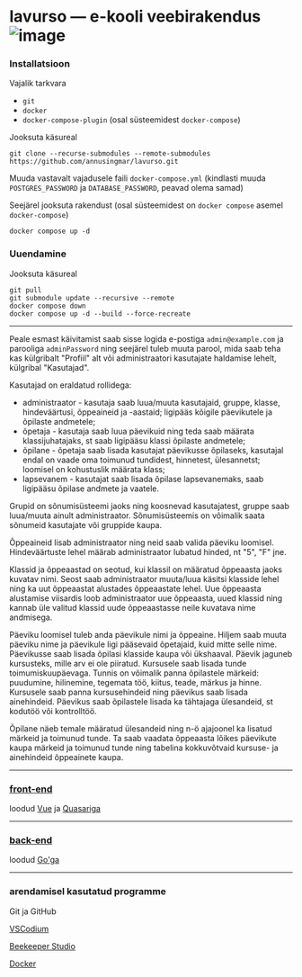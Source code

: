 # lavurso — e-kooli veebirakendus ![image](https://user-images.githubusercontent.com/108177565/183647142-cacb64ee-f05a-499c-8033-facf81ee09bd.png)

### Installatsioon

Vajalik tarkvara

- `git`
- `docker`
- `docker-compose-plugin` (osal süsteemidest `docker-compose`)

Jooksuta käsureal

```
git clone --recurse-submodules --remote-submodules https://github.com/annusingmar/lavurso.git
```

Muuda vastavalt vajadusele faili `docker-compose.yml` (kindlasti muuda `POSTGRES_PASSWORD` ja `DATABASE_PASSWORD`, peavad olema samad)

Seejärel jooksuta rakendust (osal süsteemidest on `docker compose` asemel `docker-compose`)

```
docker compose up -d
```

### Uuendamine

Jooksuta käsureal

```shell
git pull
git submodule update --recursive --remote
docker compose down
docker compose up -d --build --force-recreate
```
---
Peale esmast käivitamist saab sisse logida e-postiga `admin@example.com` ja parooliga `adminPassword` ning seejärel tuleb muuta parool, mida saab teha kas külgribalt "Profiil" alt või administraatori kasutajate haldamise lehelt, külgribal "Kasutajad".

Kasutajad on eraldatud rollidega:
* administraator - kasutaja saab luua/muuta kasutajaid, gruppe, klasse, hindeväärtusi, õppeaineid ja -aastaid; ligipääs kõigile päevikutele ja õpilaste andmetele;
* õpetaja - kasutaja saab luua päevikuid ning teda saab määrata klassijuhatajaks, st saab ligipääsu klassi õpilaste andmetele;
* õpilane - õpetaja saab lisada kasutajat päevikusse õpilaseks, kasutajal endal on vaade oma toimunud tundidest, hinnetest, ülesannetst; loomisel on kohustuslik määrata klass;
* lapsevanem - kasutajat saab lisada õpilase lapsevanemaks, saab ligipääsu õpilase andmete ja vaatele.

Grupid on sõnumisüsteemi jaoks ning koosnevad kasutajatest, gruppe saab luua/muuta ainult administraator. Sõnumisüsteemis on võimalik saata sõnumeid kasutajate või gruppide kaupa.

Õppeaineid lisab administraator ning neid saab valida päeviku loomisel. Hindeväärtuste lehel määrab administraator lubatud hinded, nt "5", "F" jne.

Klassid ja õppeaastad on seotud, kui klassil on määratud õppeaasta jaoks kuvatav nimi. Seost saab administraator muuta/luua käsitsi klasside lehel ning ka uut õppeaastat alustades õppeaastate lehel. Uue õppeaasta alustamise viisardis loob administraator uue õppeaasta, uued klassid ning kannab üle valitud klassid uude õppeaastasse neile kuvatava nime andmisega.

Päeviku loomisel tuleb anda päevikule nimi ja õppeaine. Hiljem saab muuta päeviku nime ja päevikule ligi pääsevaid õpetajaid, kuid mitte selle nime. Päevikusse saab lisada õpilasi klasside kaupa või ükshaaval. Päevik jaguneb kursusteks, mille arv ei ole piiratud. Kursusele saab lisada tunde toimumiskuupäevaga. Tunnis on võimalik panna õpilastele märkeid: puudumine, hilinemine, tegemata töö, kiitus, teade, märkus ja hinne. Kursusele saab panna kursusehindeid ning päevikus saab lisada ainehindeid. Päevikus saab õpilastele lisada ka tähtajaga ülesandeid, st kodutöö või kontrolltöö.

Õpilane näeb temale määratud ülesandeid ning n-ö ajajoonel ka lisatud märkeid ja toimunud tunde. Ta saab vaadata õppeaasta lõikes päevikute kaupa märkeid ja toimunud tunde ning tabelina kokkuvõtvaid kursuse- ja ainehindeid õppeainete kaupa.

---
### [front-end](https://github.com/annusingmar/lavurso-frontend)

loodud [Vue](https://vuejs.org/) ja [Quasariga](https://quasar.dev/)

---

### [back-end](https://github.com/annusingmar/lavurso-backend)

loodud [Go'ga](https://github.com/golang/go)

---

### arendamisel kasutatud programme

Git ja GitHub

[VSCodium](https://github.com/VSCodium/vscodium)

[Beekeeper Studio](https://github.com/beekeeper-studio/beekeeper-studio)

[Docker](https://docs.docker.com/engine/)
